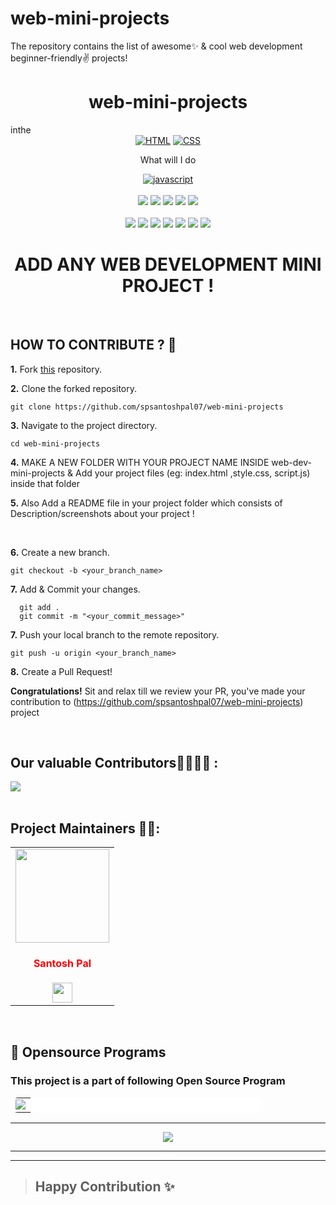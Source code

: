 # web-mini-projects
The repository contains the list of awesome✨ &amp; cool web development beginner-friendly✌️ projects!
<h1 align="center">web-mini-projects</h1> 
inthe 
<div align="center">
<a href="https://github.com/topics/html"><img alt="HTML" src="https://img.shields.io/badge/HTML%20-%23E34F26.svg?&style=for-the-badge"/></a>
<a href="https://github.com/topics/css"><img alt="CSS" src="https://img.shields.io/badge/CSS%20-%23E34F26.svg?&style=for-the-badge"/></a>
  <p>What will I do </p>
<a href="https://github.com/topics/javascript"><img alt="javascript" src="https://img.shields.io/badge/Javascript%20-%23E34F26.svg?&style=for-the-badge&logo=javascript&logoColor=white"/></a>
<br>
<br>
<a href="https://github.com/spsantoshpal07/web-mini-projects"><img src="https://badges.frapsoft.com/os/v1/open-source.svg?v=103"></a>
<a href="https://github.com/spsantoshpal07/web-mini-projects"><img src="https://img.shields.io/badge/Built%20by-developers%20%3C%2F%3E-0059b3"></a>
<a href="https://github.com/spsantoshpal07/web-mini-projects"><img src="https://img.shields.io/static/v1.svg?label=Contributions&message=Welcome&color=yellow"></a>
<a href="https://github.com/spsantoshpal07"><img src="https://img.shields.io/badge/Maintained%3F-yes-brightgreen.svg?v=103"></a>
<a href="https://github.com/spsantoshpal07/web-mini-projects/blob/main/LICENSE"><img src="https://img.shields.io/badge/license-MIT-blue.svg?v=103"></a>
<br>
<br>
<a href="https://github.com/spsantoshpal07/web-mini-projects/graphs/contributors"><img src="https://img.shields.io/github/contributors/spsantoshpal07/web-mini-projects?color=brightgreen"></a>
<a href="https://github.com/spsantoshpal07/web-mini-projects/stargazers"><img src="https://img.shields.io/github/stars/spsantoshpal07/web-mini-projects?color=0059b3"></a>
<a href="https://github.com/spsantoshpal07/web-mini-projects/network/members"><img src="https://img.shields.io/github/forks/spsantoshpal07/web-mini-projects?color=yellow"></a>
<a href="https://github.com/spsantoshpal07/web-mini-projects/issues"><img src="https://img.shields.io/github/issues/spsantoshpal07/web-mini-projects?color=0059b3"></a>
<a href="https://github.com/spsantoshpal07/web-mini-projects/issues?q=is%3Aissue+is%3Aclosed"><img src="https://img.shields.io/github/issues-closed-raw/spsantoshpal07/web-mini-projects?color=yellow"></a>
<a href="https://github.com/spsantoshpal07/web-mini-projects/pulls"><img src="https://img.shields.io/github/issues-pr/spsantoshpal07/web-mini-projects?color=brightgreen"></a>
<a href="https://github.com/spsantoshpal07/web-mini-projects/pulls?q=is%3Apr+is%3Aclosed"><img src="https://img.shields.io/github/issues-pr-closed-raw/spsantoshpal07/web-mini-projects?color=0059b3"></a> 

</div>
<div align="center">
  
# ADD ANY WEB DEVELOPMENT MINI PROJECT !

</div>
<br>

## HOW TO CONTRIBUTE ? 👷 

**1.** Fork [this](https://github.com/spsantoshpal07/web-mini-projects) repository.

**2.** Clone the forked repository.

```terminal
git clone https://github.com/spsantoshpal07/web-mini-projects 
```

**3.** Navigate to the project directory.

```terminal
cd web-mini-projects
```

**4.**  MAKE A NEW FOLDER WITH YOUR PROJECT NAME INSIDE web-dev-mini-projects & Add your project files (eg: index.html ,style.css, script.js) inside that folder
<br>

**5.**  Also Add a README file in your project folder which consists of Description/screenshots about your project !
          
 
<br>

**6.** Create a new branch.

```terminal
git checkout -b <your_branch_name>
```

**7.** Add & Commit your changes.

```terminal
  git add .
  git commit -m "<your_commit_message>"
```

**7.** Push your local branch to the remote repository.

```terminal
git push -u origin <your_branch_name>
```

**8.** Create a Pull Request!

**Congratulations!** Sit and relax till we review your PR, you've made your contribution to (https://github.com/spsantoshpal07/web-mini-projects) project

<br>

 ## Our valuable Contributors👩‍💻👨‍💻 :

<a href="https://github.com/spsantoshpal07/web-mini-projects/graphs/contributors">
  <img src="https://contrib.rocks/image?repo=spsantoshpal07/web-mini-projects" />
</a>


 <br>
 <br>
 
## Project Maintainers 👷👷:

 
<table>
<tr>
<td align="center"><a href="https://github.com/spsantoshpal07"><img src="https://avatars.githubusercontent.com/u/60268067?v=4" width=150px height=150px /></a></br> <h4 style="color:red;">Santosh Pal</h4>
<a href="https://www.linkedin.com/in/palsantosh/"><img src="https://mpng.subpng.com/20180324/vhe/kisspng-linkedin-computer-icons-logo-social-networking-ser-facebook-5ab6ebfe5f5397.2333748215219374063905.jpg" width="32px" height="32px"></a></td>
</tr>
</table>
<br>

## 📌 Opensource Programs


### This project is a part of following Open Source Program

<table style="width:80%;background-color:white;border-radius:30px;">
    <tr>
  <td>
<center>
  <a href="https://letsgrowmore.in/projects/"><img src="https://letsgrowmore.in/wp-content/uploads/2021/05/cropped-growmore-removebg-preview.png"></img></a>
  </center>
  </td>
  </tr>
</table>
    <hr>


<p align="center">
<a href="https://github.com/spsantoshpal07/web-mini-projects" title="web-mini-projects">
<img src="https://img.shields.io/badge/GitHub-100000?style=for-the-badge&logo=github&logoColor=white">
    
</a>
</p>

<hr>
<hr>


>## Happy Contribution ✨

   
   
